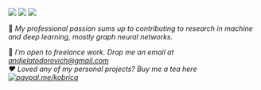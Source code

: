 [<img src="https://img.shields.io/badge/personal_website-%230077B5.svg?&style=for-the-badge&color=AED1D6" />](http://andjelatodorovich.com)    [<img src="https://img.shields.io/badge/linkedin-%230077B5.svg?&style=for-the-badge&logo=linkedin&logoColor=white" />](https://www.linkedin.com/in/andjelatodorovich/)       [<img src ="https://img.shields.io/badge/facebook-%231877F2.svg?&style=for-the-badge&logo=facebook&logoColor=white" />](https://www.facebook.com/andjelatodorovich/) 

🌱 <em> My professional passion sums up to contributing to research in machine <br> and deep learning, mostly graph neural networks. </em> 
<br>


💬 <em> I'm open to freelance work. Drop me an email at <l>andjelatodorovich@gmail.com</l> </em>
<br>
<em> :heart: Loved any of my personal projects?  Buy me a tea here [![paypal.me/kobrica](https://ionicabizau.github.io/badges/paypal.svg)](https://www.paypal.me/kobrica)
<!--
**kobrica/kobrica** is a ✨ _special_ ✨ repository because its `README.md` (this file) appears on your GitHub profile.

Here are some ideas to get you started:

- 🔭 I’m currently working on ...
- 🌱 I’m currently learning ...
- 👯 I’m looking to collaborate on ...
- 🤔 I’m looking for help with ...
- 💬 Ask me about ...
- 📫 How to reach me: ...
- 😄 Pronouns: ...
- ⚡ Fun fact: ...
-->

